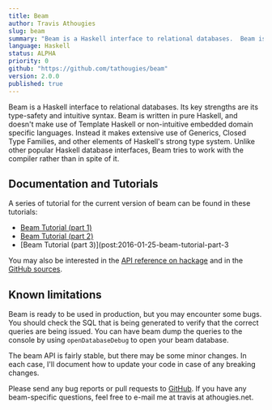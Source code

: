 ```yaml
---
title: Beam
author: Travis Athougies
slug: beam
summary: "Beam is a Haskell interface to relational databases.  Beam is written in a pure Haskell, and doesn't make use of Template Haskell or non-intuitive embedded domain specific languages"
language: Haskell
status: ALPHA
priority: 0
github: "https://github.com/tathougies/beam"
version: 2.0.0
published: true
---
```



Beam is a Haskell interface to relational databases. Its key strengths are its type-safety and
intuitive syntax. Beam is written in pure Haskell, and doesn't make use of Template Haskell or
non-intuitive embedded domain specific languages. Instead it makes extensive use of Generics, Closed
Type Families, and other elements of Haskell's strong type system. Unlike other popular Haskell
database interfaces, Beam tries to work with the compiler rather than in spite of it.

## Documentation and Tutorials

A series of tutorial for the current version of beam can be found in these tutorials:

- [Beam Tutorial (part 1)](post:2016-01-21-beam-tutorial-1)
- [Beam Tutorial (part 2)](post:2016-01-22-beam-tutorial-part-2)
- [Beam Tutorial (part 3)](post:2016-01-25-beam-tutorial-part-3

You may also be interested in the [API reference on hackage](http://hackage.haskell.org/package/beam) and in the [GitHub sources](https://github.com/tathougies/beam).

## Known limitations

Beam is ready to be used in production, but you may encounter some bugs. You should check the SQL that is being generated to verify that the correct queries are being issued. You can have beam dump the queries to the console by using `openDatabaseDebug` to open your beam database.

The beam API is fairly stable, but there may be some minor changes. In each case, I'll document how to update your code in case of any breaking changes.

Please send any bug reports or pull requests to [GitHub](https://github.com/tathougies/beam). If you have any beam-specific questions, feel free to e-mail me at travis at athougies.net.
